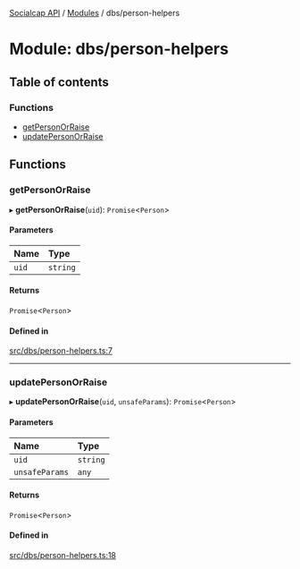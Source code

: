 [Socialcap API](../README.md) / [Modules](../modules.md) / dbs/person-helpers

# Module: dbs/person-helpers

## Table of contents

### Functions

- [getPersonOrRaise](dbs_person_helpers.md#getpersonorraise)
- [updatePersonOrRaise](dbs_person_helpers.md#updatepersonorraise)

## Functions

### getPersonOrRaise

▸ **getPersonOrRaise**(`uid`): `Promise`\<`Person`\>

#### Parameters

| Name | Type |
| :------ | :------ |
| `uid` | `string` |

#### Returns

`Promise`\<`Person`\>

#### Defined in

[src/dbs/person-helpers.ts:7](https://github.com/Identicon-Dao/socialcap-services/blob/50fabe6c/src/dbs/person-helpers.ts#L7)

___

### updatePersonOrRaise

▸ **updatePersonOrRaise**(`uid`, `unsafeParams`): `Promise`\<`Person`\>

#### Parameters

| Name | Type |
| :------ | :------ |
| `uid` | `string` |
| `unsafeParams` | `any` |

#### Returns

`Promise`\<`Person`\>

#### Defined in

[src/dbs/person-helpers.ts:18](https://github.com/Identicon-Dao/socialcap-services/blob/50fabe6c/src/dbs/person-helpers.ts#L18)
